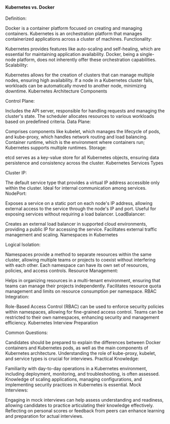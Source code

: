 #### Kubernetes vs. Docker

Definition:

Docker is a container platform focused on creating and managing containers.
Kubernetes is an orchestration platform that manages containerized applications across a cluster of machines.
Functionality:

Kubernetes provides features like auto-scaling and self-healing, which are essential for maintaining application availability.
Docker, being a single-node platform, does not inherently offer these orchestration capabilities.
Scalability:

Kubernetes allows for the creation of clusters that can manage multiple nodes, ensuring high availability.
If a node in a Kubernetes cluster fails, workloads can be automatically moved to another node, minimizing downtime.
Kubernetes Architecture Components

Control Plane:

Includes the API server, responsible for handling requests and managing the cluster's state.
The scheduler allocates resources to various workloads based on predefined criteria.
Data Plane:

Comprises components like kubelet, which manages the lifecycle of pods, and kube-proxy, which handles network routing and load balancing.
Container runtime, which is the environment where containers run; Kubernetes supports multiple runtimes.
Storage:

etcd serves as a key-value store for all Kubernetes objects, ensuring data persistence and consistency across the cluster.
Kubernetes Services Types

Cluster IP:

The default service type that provides a virtual IP address accessible only within the cluster.
Ideal for internal communication among services.
NodePort:

Exposes a service on a static port on each node's IP address, allowing external access to the service through the node's IP and port.
Useful for exposing services without requiring a load balancer.
LoadBalancer:

Creates an external load balancer in supported cloud environments, providing a public IP for accessing the service.
Facilitates external traffic management and scaling.
Namespaces in Kubernetes

Logical Isolation:

Namespaces provide a method to separate resources within the same cluster, allowing multiple teams or projects to coexist without interfering with each other.
Each namespace can have its own set of resources, policies, and access controls.
Resource Management:

Helps in organizing resources in a multi-tenant environment, ensuring that teams can manage their projects independently.
Facilitates resource quota management and limits on resource consumption per namespace.
RBAC Integration:

Role-Based Access Control (RBAC) can be used to enforce security policies within namespaces, allowing for fine-grained access control.
Teams can be restricted to their own namespaces, enhancing security and management efficiency.
Kubernetes Interview Preparation

Common Questions:

Candidates should be prepared to explain the differences between Docker containers and Kubernetes pods, as well as the main components of Kubernetes architecture.
Understanding the role of kube-proxy, kubelet, and service types is crucial for interviews.
Practical Knowledge:

Familiarity with day-to-day operations in a Kubernetes environment, including deployment, monitoring, and troubleshooting, is often assessed.
Knowledge of scaling applications, managing configurations, and implementing security practices in Kubernetes is essential.
Mock Interviews:

Engaging in mock interviews can help assess understanding and readiness, allowing candidates to practice articulating their knowledge effectively.
Reflecting on personal scores or feedback from peers can enhance learning and preparation for actual interviews.
